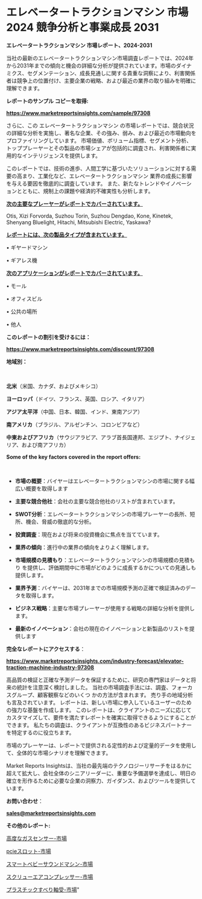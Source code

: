 # エレベータートラクションマシン 市場 2024 競争分析と事業成長 2031

<strong>エレベータートラクションマシン 市場レポート、2024-2031</strong>

当社の最新のエレベータートラクションマシン市場調査レポートでは、2024年から2031年までの傾向と機会の詳細な分析が提供されています。市場のダイナミクス、セグメンテーション、成長見通しに関する貴重な洞察により、利害関係者は競争上の位置付け、主要企業の戦略、および最近の業界の取り組みを明確に理解できます。



<strong>レポートのサンプル コピーを取得:</strong> <a href=https://www.marketreportsinsights.com/sample/97308>

<strong><u>https://www.marketreportsinsights.com/sample/97308</u></strong></a>

さらに、この エレベータートラクションマシン の市場レポートでは、競合状況の詳細な分析を実施し、著名な企業、その強み、弱み、および最近の市場動向をプロファイリングしています。 市場価値、ボリューム指標、セグメント分析、トッププレーヤーとその製品の市場シェアが包括的に調査され、利害関係者に実用的なインテリジェンスを提供します。

このレポートでは、技術の進歩、人間工学に基づいたソリューションに対する需要の高まり、工業化など、エレベータートラクションマシン 業界の成長に影響を与える要因を徹底的に調査しています。 また、新たなトレンドやイノベーションとともに、規制上の課題や経済的不確実性も分析します。



<strong><u>次の主要なプレーヤーがレポートでカバーされています。</u></strong>

Otis, Xizi Forvorda, Suzhou Torin, Suzhou Dengdao, Kone, Kinetek, Shenyang Bluelight, Hitachi, Mitsubishi Electric, Yaskawa?



<strong><u><b>レポートには、次の製品タイプが含まれています。</b></u></strong>

• ギヤードマシン

• ギアレス機



<strong><u><b>次のアプリケーションがレポートでカバーされています。</b></u></strong>

• モール

• オフィスビル

• 公共の場所

• 他人



<strong><b>このレポートの割引を受けるには：</b></strong>

<a href=https://www.marketreportsinsights.com/discount/97308>

<strong><u>https://www.marketreportsinsights.com/discount/97308</u></strong></a>



<strong>地域別：</strong>

<strong> </strong>



<strong>北米</strong>（米国、カナダ、およびメキシコ）



<strong>ヨーロッパ</strong>（ドイツ、フランス、英国、ロシア、イタリア）



<strong>アジア太平洋</strong>（中国、日本、韓国、インド、東南アジア）



<strong>南アメリカ</strong>（ブラジル、アルゼンチン、コロンビアなど）



<strong>中東およびアフリカ</strong>（サウジアラビア、アラブ首長国連邦、エジプト、ナイジェリア、および南アフリカ）



<strong>Some of the key factors covered in the report offers:</strong>

<strong> </strong>
<ul>
  <li>

<strong>市場の概要</strong>：バイヤーはエレベータートラクションマシンの市場に関する幅広い概要を取得します</li>
  <li>

<strong>主要な競合他社</strong>：会社の主要な競合他社のリストが含まれています。</li>
  <li>

<strong>SWOT分析</strong>：エレベータートラクションマシンの市場プレーヤーの長所、短所、機会、脅威の徹底的な分析。</li>
  <li>

<strong>投資調査</strong>：現在および将来の投資機会に焦点を当てています。</li>
  <li>

<strong>業界の傾向</strong>：進行中の業界の傾向をよりよく理解します。</li>
  <li>

<strong>市場規模の見積もり</strong>：エレベータートラクションマシンの市場規模の見積もり を提供し、評価期間中に市場がどのように成長するかについての見通しも提供します。</li>
  <li>

<strong>業界予測</strong>：バイヤーは、2031年までの市場規模予測の正確で検証済みのデータを取得します。</li>
  <li>

<strong>ビジネス戦略</strong>：主要な市場プレーヤーが使用する戦略の詳細な分析を提供します。</li>
  <li>

<strong>最新のイノベーション</strong>：会社の現在のイノベーションと新製品のリストを提供します</li>
</ul>


<strong>完全なレポートにアクセスする</strong>：

<a href=https://www.marketreportsinsights.com/industry-forecast/elevator-traction-machine-industry-97308>

<strong><u>https://www.marketreportsinsights.com/industry-forecast/elevator-traction-machine-industry-97308</u></strong></a>

高品質の検証と正確な予測データを保証するために、研究の専門家はデータと将来の統計を注意深く検討しました。 当社の市場調査手法には、調査、フォーカスグループ、顧客観察などのいくつ かの方法が含まれます。 売り手の地域分析も言及されています。 レポートは、新しい市場に参入しているユーザーのための強力な基盤を作成します。 このレポートは、クライアントのニーズに応じてカスタマイズして、要件を満たすレポートを確実に取得できるようにすることができます。 私たちの調査は、クライアントが互換性のあるビジネスパートナーを特定するのに役立ちます。

市場のプレーヤーは、レポートで提供される定性的および定量的データを使用して、全体的な市場シナリオを理解できます。

Market Reports Insightsは、当社の最先端のテクノロジーリサーチをはるかに超えて拡大し、会社全体のシニアリーダーに、重要な予備選挙を達成し、明日の確立を形作るために必要な企業の洞察力、ガイダンス、およびツールを提供しています。



<strong><b>お問い合わせ</b></strong>：

<a href=mailto:sales@marketreportsinsights.com>

<strong><u>sales@marketreportsinsights.com</u></strong></a>



<strong>その他のレポート:</strong>

<a href=https://www.linkedin.com/pulse/高度なガスセンサー-市場-2023-推進要因と成長機会-2030-data-dive-discoveries-24-analysis-4eq0f/>高度なガスセンサー-市場</a>

<a href=https://www.linkedin.com/pulse/pcieスロット-市場-2023-推進要因と成長機会-2030-trend-tracking-toolbox-24-analysis-6i7rf/>pcieスロット-市場</a>

<a href=https://www.linkedin.com/pulse/スマートベビーサウンドマシン-市場-2023-推進要因と成長機会-2030-lfowf/>スマートベビーサウンドマシン-市場</a>

<a href=https://www.linkedin.com/pulse/スクリューエアコンプレッサー-市場-2023-推進要因と成長機会-2030-pr-news-hub-yyqsf/>スクリューエアコンプレッサー-市場</a>

<a href=https://www.linkedin.com/pulse/プラスチックすべり軸受-市場-2023-総合分析と事業成長戦略-2030-mvwvf/>プラスチックすべり軸受-市場</a>"
